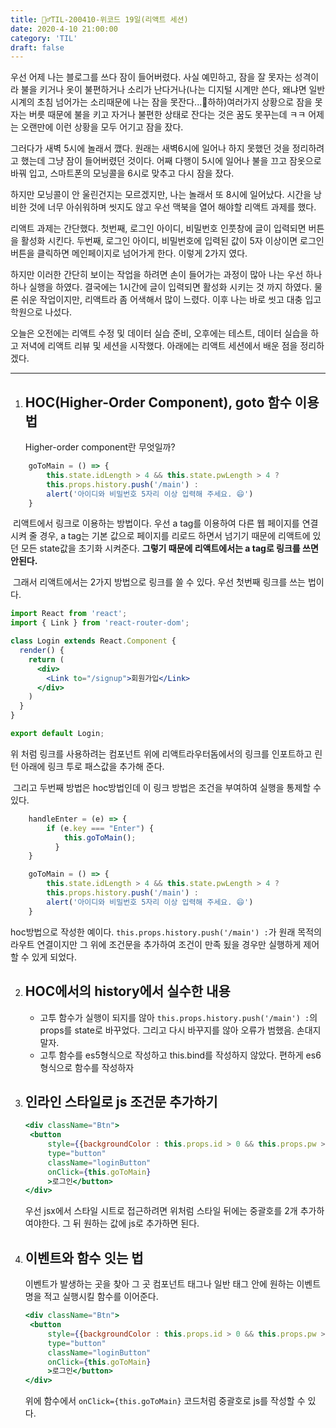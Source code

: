 ```yaml
---
title: 🏃‍♂️TIL-200410-위코드 19일(리액트 세션)
date: 2020-4-10 21:00:00
category: 'TIL'
draft: false
---
```


우선 어제 나는 블로그를 쓰다 잠이 들어버렸다. 사실 예민하고, 잠을 잘 못자는 성격이라 불을 키거나 옷이 불편하거나 소리가 난다거나(나는 디지털 시계만 쓴다, 왜냐면 일반 시계의 초침 넘어가는 소리때문에 나는 잠을 못잔다...🤗하하)여러가지 상황으로 잠을 못자는 버릇 때문에 불을 키고 자거나 불편한 상태로 잔다는 것은 꿈도 못꾸는데 ㅋㅋ 어제는 오랜만에 이런 상황을 모두 어기고 잠을 잤다. 

그러다가 새벽 5시에 놀래서 깼다. 원래는 새벽6시에 일어나 하지 못했던 것을 정리하려고 했는데 그냥 잠이 들어버렸던 것이다. 어째 다행이 5시에 일어나 불을 끄고 잠옷으로 바꿔 입고, 스마트폰의 모닝콜을 6시로 맞추고 다시 잠을 잤다.

하지만 모닝콜이 안 울린건지는 모르겠지만, 나는 놀래서 또 8시에 일어났다. 시간을 낭비한 것에 너무 아쉬워하며 씻지도 않고 우선 맥북을 열어 해야할 리액트 과제를 했다.

리액트 과제는 간단했다. 첫번째, 로그인 아이디, 비밀번호 인풋창에 글이 입력되면 버튼을 활성화 시킨다. 두번째, 로그인 아이디, 비밀번호에 입력된 값이 5자 이상이면 로그인 버튼을 클릭하면 메인페이지로 넘어가게 한다. 이렇게 2가지 였다.

하지만 이러한 간단히 보이는 작업을 하려면 손이 들어가는 과정이 많아 나는 우선 하나하나 실행을 하였다. 결국에는 1시간에 글이 입력되면 활성화 시키는 것 까지 하였다. 물론 쉬운 작업이지만, 리액트라 좀 어색해서 많이 느렸다. 이후 나는 바로 씻고 대충 입고 학원으로 나섰다.

오늘은 오전에는 리액트 수정 및 데이터 실습 준비, 오후에는 테스트, 데이터 실습을 하고 저녁에 리액트 리뷰 및 세션을 시작했다. 아래에는 리액트 세션에서 배운 점을 정리하겠다.

---



1. ## HOC(Higher-Order Component), goto 함수 이용법

   Higher-order component란 무엇일까?

```jsx
    goToMain = () => {
        this.state.idLength > 4 && this.state.pwLength > 4 ? 
        this.props.history.push('/main') : 
        alert('아이디와 비밀번호 5자리 이상 입력해 주세요. 😄')
    }
```

​	리액트에서 링크로 이용하는 방법이다. 우선 a tag를 이용하여 다른 웹 페이지를 연결 시켜 줄 경우, a tag는 기본 값으로 페이지를 리로드 하면서 넘기기 때문에 리액트에 있던 모든 state값을 초기화 시켜준다. **그렇기 때문에 리액트에서는 a tag로 링크를 쓰면 안된다.**

​	그래서 리액트에서는 2가지 방법으로 링크를 쓸 수 있다.  우선 첫번째 링크를 쓰는 법이다.

```jsx
import React from 'react';
import { Link } from 'react-router-dom';

class Login extends React.Component {
  render() {
    return (
      <div>
        <Link to="/signup">회원가입</Link>
      </div>
    )
  }
}

export default Login;
```

위 처럼 링크를 사용하려는 컴포넌트 위에 리액트라우터돔에서의 링크를 인포트하고 린턴 아래에 링크 투로 패스값을 추가해 준다.

​	그리고 두번째 방법은 hoc방법인데 이 링크 방법은 조건을 부여하여 실행을 통제할 수 있다.

```jsx
    handleEnter = (e) => { 
        if (e.key === "Enter") {
            this.goToMain();
          }
    }

    goToMain = () => {
        this.state.idLength > 4 && this.state.pwLength > 4 ? 
        this.props.history.push('/main') : 
        alert('아이디와 비밀번호 5자리 이상 입력해 주세요. 😄')
    }
```

hoc방법으로 작성한 예이다. ` this.props.history.push('/main') : `가 원래 목적의 라우트 연결이지만 그 위에 조건문을 추가하여 조건이 만족 됬을 경우만 실행하게 제어할 수 있게 되었다.



2. ## HOC에서의 history에서 실수한 내용

   - 고투 함수가 실행이 되지를 않아 ` this.props.history.push('/main') : `의 props를 state로 바꾸었다. 그리고 다시 바꾸지를 않아 오류가 범했음. 손대지 말자.
   - 고투 함수를 es5형식으로 작성하고 this.bind를 작성하지 않았다. 편하게 es6형식으로 함수를 작성하자

   

3. ## 인라인 스타일로 js 조건문 추가하기

   ```jsx
   <div className="Btn">
   	<button 
   		style={{backgroundColor : this.props.id > 0 && this.props.pw > 0 ? "#0095F6" : "#B2DFFC"}}
   		type="button" 
   		className="loginButton"
   		onClick={this.goToMain}
   		>로그인</button>
   </div>
   ```

   우선 jsx에서 스타일 시트로 접근하려면 위처럼 스타일 뒤에는 중괄호를 2개 추가하여야한다. 그 뒤 원하는 값에 js로 추가하면 된다.

4. ## 이벤트와 함수 잇는 법

   이벤트가 발생하는 곳을 찾아 그 곳 컴포넌트 태그나 일반 태그 안에 원하는 이벤트 명을 적고 실행시킬 함수를 이어준다.

   ```jsx
   <div className="Btn">
   	<button 
   		style={{backgroundColor : this.props.id > 0 && this.props.pw > 0 ? "#0095F6" : "#B2DFFC"}}
   		type="button" 
   		className="loginButton"
   		onClick={this.goToMain}
   		>로그인</button>
   </div>
   ```

   위에 함수에서 `onClick={this.goToMain}` 코드처럼 중괄호로 js를 작성할 수 있다.

   